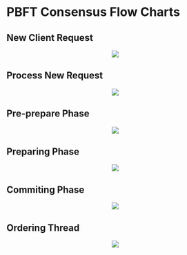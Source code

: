<!--
  - Licensed to the Apache Software Foundation (ASF) under one
  - or more contributor license agreements.  See the NOTICE file
  - distributed with this work for additional information
  - regarding copyright ownership.  The ASF licenses this file
  - to you under the Apache License, Version 2.0 (the
  - "License"); you may not use this file except in compliance
  - with the License.  You may obtain a copy of the License at
  -
  -   http://www.apache.org/licenses/LICENSE-2.0
  -
  - Unless required by applicable law or agreed to in writing,
  - software distributed under the License is distributed on an
  - "AS IS" BASIS, WITHOUT WARRANTIES OR CONDITIONS OF ANY
  - KIND, either express or implied.  See the License for the
  - specific language governing permissions and limitations
  - under the License.
  -->

# PBFT Consensus Flow Charts

## New Client Request
<div align=center>
<img src="https://github.com/resilientdb/resilientdb/blob/master/platform/consensus/ordering/img/PBFT_1.png">
</div>

## Process New Request
<div align=center>
<img src="https://github.com/resilientdb/resilientdb/blob/master/platform/consensus/ordering/img/PBFT_2.png">
</div>

## Pre-prepare Phase
<div align=center>
<img src="https://github.com/resilientdb/resilientdb/blob/master/platform/consensus/ordering/img/PBFT_3.png">
</div>

## Preparing Phase
<div align=center>
<img src="https://github.com/resilientdb/resilientdb/blob/master/platform/consensus/ordering/img/PBFT_4.png">
</div>

## Commiting Phase
<div align=center>
<img src="https://github.com/resilientdb/resilientdb/blob/master/platform/consensus/ordering/img/PBFT_5.png">
</div>

## Ordering Thread
<div align=center>
<img src="https://github.com/resilientdb/resilientdb/blob/master/platform/consensus/ordering/img/PBFT_6.png">
</div>
